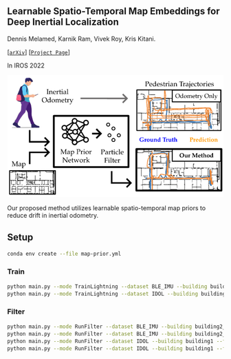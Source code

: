 ## Learnable Spatio-Temporal Map Embeddings for Deep Inertial Localization
Dennis Melamed, Karnik Ram, Vivek Roy, Kris Kitani.

[[`arXiv`](https://arxiv.org/pdf/2103.10400.pdf)]
[[`Project Page`](https://klabcmu.github.io/learned-map-prior/)]

In IROS 2022

<p align="center">
<a href="https://github.com/KlabCMU/learned-map-prior/blob/ed715d6b21ecbce20e12f01bddc83a4f7b237132/resources/teaser.png"><img src="https://github.com/KlabCMU/learned-map-prior/blob/ed715d6b21ecbce20e12f01bddc83a4f7b237132/resources/teaser.png" width="700"/></a>
</p>
Our proposed method utilizes learnable spatio-temporal map priors to reduce drift in inertial odometry.

## Setup
```bash
conda env create --file map-prior.yml
```

### Train
```bash
python main.py --mode TrainLightning --dataset BLE_IMU --building building2_f1 --train-gpus 2 --data-sample-rate 60
python main.py --mode TrainLightning --dataset IDOL --building building2_f1 --train-gpus 2 --data-sample-rate 100
```

### Filter
```bash
python main.py --mode RunFilter --dataset BLE_IMU --building building2_f1
python main.py --mode RunFilter --dataset BLE_IMU --building building2_f1 --no-filter-allow-ble-update
python main.py --mode RunFilter --dataset IDOL --building building1 --filter-update-rate 100
python main.py --mode RunFilter --dataset IDOL --building building1 --filter-update-rate 100 --no-filter-allow-reinit
```
